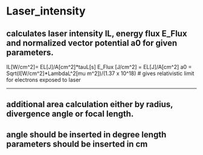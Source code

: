 # Laser_intensity
calculates laser intensity IL, energy flux E_Flux and normalized vector potential a0 
for given parameters.
--------------
IL[W/cm^2]= EL[J]/A[cm^2]*tauL[s] 
E_Flux [J/cm^2] = EL[J]/A[cm^2]
a0 = Sqrt(I[W/cm^2]*LambdaL^2[mu m^2])/(1.37 x 10^18) # gives relativistic limit for electrons exposed to laser

---------------
additional area calculation either by radius, divergence angle or focal length.
-----------
angle should be inserted in degree
length parameters should be inserted in cm
-------------



